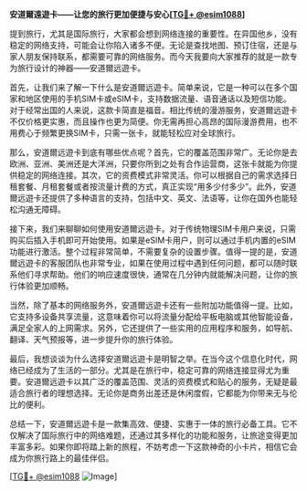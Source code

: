 **安道爾遠遊卡——让您的旅行更加便捷与安心[[TG💪+ @esim1088](https://t.me/s/esim1088)]**

提到旅行，尤其是国际旅行，大家都会想到网络连接的重要性。在异国他乡，没有稳定的网络支持，可能会让你陷入诸多不便。无论是查找地图、预订住宿，还是与家人朋友保持联系，都需要可靠的网络服务。而今天我要向大家推荐的就是一款专为旅行设计的神器——安道爾远遊卡。

首先，让我们来了解一下什么是安道爾远遊卡。简单来说，它是一种可以在多个国家和地区使用的手机SIM卡或eSIM卡，支持数据流量、语音通话以及短信功能。对于经常出国的人来说，这款卡简直是福音。相比传统的漫游服务，安道爾远遊卡不仅价格更实惠，而且操作也更为简便。你无需再担心高昂的国际漫游费用，也不用费心于频繁更换SIM卡，只需一张卡，就能轻松应对全球旅行。

那么，安道爾远遊卡到底有哪些优点呢？首先，它的覆盖范围非常广。无论你是去欧洲、亚洲、美洲还是大洋洲，只要你所到之处有合作运营商，这张卡就能为你提供稳定的网络连接。其次，它的资费模式非常灵活。你可以根据自己的需求选择日租套餐、月租套餐或者按流量计费的方式，真正实现“用多少付多少”。此外，安道爾远遊卡还提供了多种语言的支持，包括中文、英文、法语等，让你在国外也能轻松沟通无障碍。

接下来，我们来聊聊如何使用安道爾远遊卡。对于传统物理SIM卡用户来说，只需购买后插入手机即可开始使用。如果是eSIM卡用户，则可以通过手机内置的eSIM功能进行激活。整个过程非常简单，不需要复杂的设置步骤。值得一提的是，安道爾远遊卡的客服团队也非常专业，如果在使用过程中遇到任何问题，都可以随时联系他们寻求帮助。他们的响应速度很快，通常在几分钟内就能解决问题，让你的旅行体验更加顺畅。

当然，除了基本的网络服务外，安道爾远遊卡还有一些附加功能值得一提。比如，它支持多设备共享流量，这意味着你可以将流量分配给平板电脑或其他智能设备，满足全家人的上网需求。另外，它还提供了一些实用的应用程序和服务，如导航、翻译、天气预报等，进一步提升你的旅行体验。

最后，我想谈谈为什么选择安道爾远遊卡是明智之举。在当今这个信息化时代，网络已经成为了生活的一部分。尤其是在旅行中，稳定可靠的网络连接显得尤为重要。安道爾远遊卡以其广泛的覆盖范围、灵活的资费模式和贴心的服务，无疑是最适合旅行者的理想选择。无论你是商务出差还是休闲度假，它都能为你带来无与伦比的便利。

总结一下，安道爾远遊卡是一款集高效、便捷、实惠于一体的旅行必备工具。它不仅解决了国际旅行中的网络难题，还通过其多样化的功能和服务，让旅途变得更加丰富多彩。如果你即将踏上新的旅程，不妨考虑一下这款神奇的小卡片，相信它会成为你旅行路上的最佳伴侣。

[[TG💪+ @esim1088](https://t.me/s/esim1088) ![Image](https://i.postimg.cc/4NQfJmqS/Snipaste-2025-05-13-00-14-12.png)]